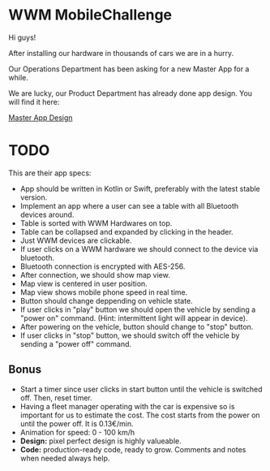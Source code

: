 # WWM MobileChallenge

Hi guys!

After installing our hardware in thousands of cars we are in a hurry.

Our Operations Department has been asking for a new Master App for a while.

We are lucky, our Product Department has already done app design. You will find it here:

[Master App Design](https://www.dropbox.com/s/id98a87usawniev/Master-App.zip?dl=0)

# TODO

This are their app specs:

- App should be written in Kotlin or Swift, preferably with the latest stable version.
- Implement an app where a user can see a table with all Bluetooth devices around.
- Table is sorted with WWM Hardwares on top.
- Table can be collapsed and expanded by clicking in the header.
- Just WWM devices are clickable.
- If user clicks on a WWM hardware we should connect to the device via bluetooth.
- Bluetooth connection is encrypted with AES-256.
- After connection, we should show map view.
- Map view is centered in user position.
- Map view shows mobile phone speed in real time.
- Button should change deppending on vehicle state.
- If user clicks in "play" button we should open the vehicle by sending a "power on" command. (Hint: intermittent light will appear in device).
- After powering on the vehicle, button should change to "stop" button.
- If user clicks in "stop" button, we should switch off the vehicle by sending a "power off" command.

## Bonus

- Start a timer since user clicks in start button until the vehicle is switched off. Then, reset timer.
- Having a fleet manager operating with the car is expensive so is important for us to estimate the cost. The cost starts from the power on until the power off. It is 0.13€/min.
- Animation for speed: 0 - 100 km/h
- **Design:** pixel perfect design is highly valueable.
- **Code:** production-ready code, ready to grow. Comments and notes when needed always help.
